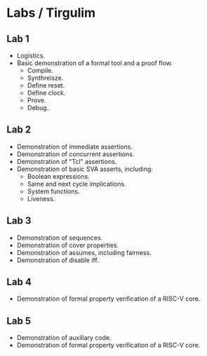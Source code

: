 # Labs / Tirgulim

## Lab 1
- Logistics.
- Basic demonstration of a formal tool and a proof flow.
  - Compile.
  - Synthreisze.
  - Define reset.
  - Define clock.
  - Prove.
  - Debug.

## Lab 2
- Demonstration of immediate assertions.
- Demonstration of concurrent assertions.
- Demonstration of "Tcl" assertions.
- Demonstration of basic SVA asserts, including:
  - Boolean expressions.
  - Same and next cycle implications.
  - System functions.
  - Liveness.

## Lab 3
- Demonstration of sequences.
- Demonstration of cover properties.
- Demonstration of assumes, including fairness.
- Demonstration of disable iff.

## Lab 4
- Demonstration of formal property verification of a RISC-V core.

## Lab 5
- Demonstration of auxiliary code.
- Demonstration of formal property verification of a RISC-V core.

